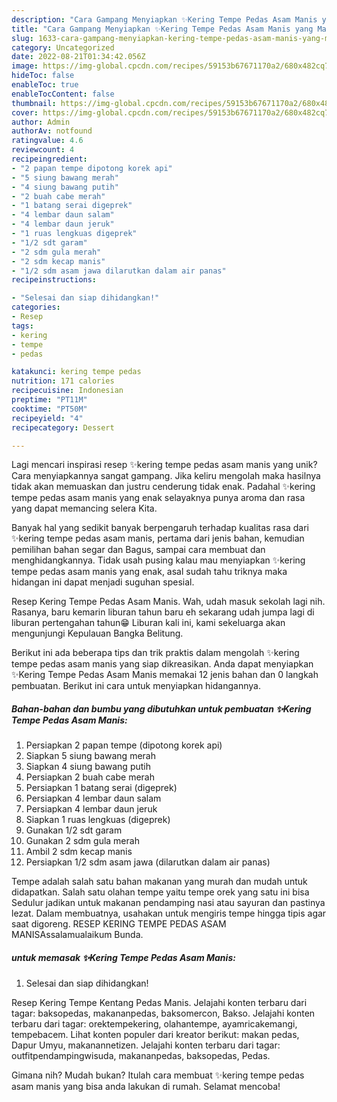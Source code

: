 ```yaml
---
description: "Cara Gampang Menyiapkan ✨️Kering Tempe Pedas Asam Manis yang Mantap"
title: "Cara Gampang Menyiapkan ✨️Kering Tempe Pedas Asam Manis yang Mantap"
slug: 1633-cara-gampang-menyiapkan-kering-tempe-pedas-asam-manis-yang-mantap
category: Uncategorized
date: 2022-08-21T01:34:42.056Z
image: https://img-global.cpcdn.com/recipes/59153b67671170a2/680x482cq70/kering-tempe-pedas-asam-manis-foto-resep-utama.jpg
hideToc: false
enableToc: true
enableTocContent: false
thumbnail: https://img-global.cpcdn.com/recipes/59153b67671170a2/680x482cq70/kering-tempe-pedas-asam-manis-foto-resep-utama.jpg
cover: https://img-global.cpcdn.com/recipes/59153b67671170a2/680x482cq70/kering-tempe-pedas-asam-manis-foto-resep-utama.jpg
author: Admin
authorAv: notfound
ratingvalue: 4.6
reviewcount: 4
recipeingredient:
- "2 papan tempe dipotong korek api"
- "5 siung bawang merah"
- "4 siung bawang putih"
- "2 buah cabe merah"
- "1 batang serai digeprek"
- "4 lembar daun salam"
- "4 lembar daun jeruk"
- "1 ruas lengkuas digeprek"
- "1/2 sdt garam"
- "2 sdm gula merah"
- "2 sdm kecap manis"
- "1/2 sdm asam jawa dilarutkan dalam air panas"
recipeinstructions:

- "Selesai dan siap dihidangkan!"
categories:
- Resep
tags:
- kering
- tempe
- pedas

katakunci: kering tempe pedas 
nutrition: 171 calories
recipecuisine: Indonesian
preptime: "PT11M"
cooktime: "PT50M"
recipeyield: "4"
recipecategory: Dessert

---
```





Lagi mencari inspirasi resep ✨️kering tempe pedas asam manis yang unik? Cara menyiapkannya sangat gampang. Jika keliru mengolah maka hasilnya tidak akan memuaskan dan justru cenderung tidak enak. Padahal ✨️kering tempe pedas asam manis yang enak selayaknya punya aroma dan rasa yang dapat memancing selera Kita.





Banyak hal yang sedikit banyak berpengaruh terhadap kualitas rasa dari ✨️kering tempe pedas asam manis, pertama dari jenis bahan, kemudian pemilihan bahan segar dan Bagus, sampai cara membuat dan menghidangkannya. Tidak usah pusing kalau mau menyiapkan ✨️kering tempe pedas asam manis yang enak,      asal sudah tahu triknya maka hidangan ini dapat menjadi suguhan spesial.














Resep ️Kering Tempe Pedas Asam Manis. Wah, udah masuk sekolah lagi nih. Rasanya, baru kemarin liburan tahun baru eh sekarang udah jumpa lagi di liburan pertengahan tahun😁 Liburan kali ini, kami sekeluarga akan mengunjungi Kepulauan Bangka Belitung.






Berikut ini ada beberapa tips dan trik praktis dalam mengolah ✨️kering tempe pedas asam manis yang siap dikreasikan. Anda dapat menyiapkan ✨️Kering Tempe Pedas Asam Manis memakai 12 jenis bahan dan 0 langkah pembuatan. Berikut ini cara untuk menyiapkan hidangannya.

<!--inarticleads1-->

##### Bahan-bahan dan bumbu yang dibutuhkan untuk pembuatan ✨️Kering Tempe Pedas Asam Manis:

1. Persiapkan 2 papan tempe (dipotong korek api)
1. Siapkan 5 siung bawang merah
1. Siapkan 4 siung bawang putih
1. Persiapkan 2 buah cabe merah
1. Persiapkan 1 batang serai (digeprek)
1. Persiapkan 4 lembar daun salam
1. Persiapkan 4 lembar daun jeruk
1. Siapkan 1 ruas lengkuas (digeprek)
1. Gunakan 1/2 sdt garam
1. Gunakan 2 sdm gula merah
1. Ambil 2 sdm kecap manis
1. Persiapkan 1/2 sdm asam jawa (dilarutkan dalam air panas)


Tempe adalah salah satu bahan makanan yang murah dan mudah untuk didapatkan. Salah satu olahan tempe yaitu tempe orek yang satu ini bisa Sedulur jadikan untuk makanan pendamping nasi atau sayuran dan pastinya lezat. Dalam membuatnya, usahakan untuk mengiris tempe hingga tipis agar saat digoreng. RESEP KERING TEMPE PEDAS ASAM MANISAssalamualaikum Bunda. 

<!--inarticleads2-->

#####  untuk memasak ✨️Kering Tempe Pedas Asam Manis:


1. Selesai dan siap dihidangkan!

Resep Kering Tempe Kentang Pedas Manis. Jelajahi konten terbaru dari tagar: baksopedas, makananpedas, baksomercon, Bakso. Jelajahi konten terbaru dari tagar: orektempekering, olahantempe, ayamricakemangi, tempebacem. Lihat konten populer dari kreator berikut: makan pedas, Dapur Umyu, makanannetizen. Jelajahi konten terbaru dari tagar: outfitpendampingwisuda, makananpedas, baksopedas, Pedas. 

Gimana nih? Mudah bukan? Itulah cara membuat ✨️kering tempe pedas asam manis yang bisa anda lakukan di rumah. Selamat mencoba!
